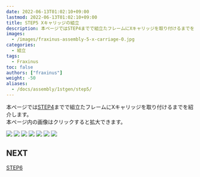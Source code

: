 ```yaml
---
date: 2022-06-13T01:02:10+09:00
lastmod: 2022-06-13T01:02:10+09:00
title: STEP5 Xキャリッジの組立
description: 本ページではSTEP4までで組立たフレームにXキャリッジを取り付けるまでを紹介します。  
images:
  - /images/fraxinus-assembly-5-x-carriage-0.jpg
categories:
  - 組立
tags:
  - Fraxinus
toc: false
authors: ["fraxinus"]
weight: -50
aliases:
  - /docs/assembly/1stgen/step5/
---
```


本ページでは[STEP4](../step4)までで組立たフレームにXキャリッジを取り付けるまでを紹介します。  
本ページ内の画像はクリックすると拡大できます。

![](/images/fraxinus-assembly-5-x-carriage-0.jpg)
![](/images/fraxinus-assembly-5-x-carriage-1.jpg)
![](/images/fraxinus-assembly-5-x-carriage-2.jpg)
![](/images/fraxinus-assembly-5-x-carriage-3.jpg)
![](/images/fraxinus-assembly-5-x-carriage-4.jpg)
![](/images/fraxinus-assembly-5-x-carriage-5.jpg)
![](/images/fraxinus-assembly-5-x-carriage-6.jpg)

## NEXT

[STEP6](../step6)
